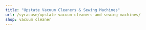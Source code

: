 ```yaml
---
title: "Upstate Vacuum Cleaners & Sewing Machines"
url: /syracuse/upstate-vacuum-cleaners-and-sewing-machines/
shop: vacuum cleaner
---
```

